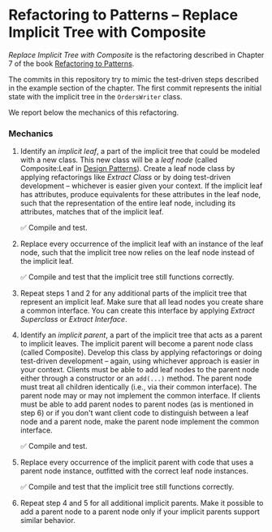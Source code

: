 # Refactoring to Patterns – Replace Implicit Tree with Composite

*Replace Implicit Tree with Composite* is the refactoring described in Chapter 7 of the book [Refactoring to Patterns](https://industriallogic.com/xp/refactoring/).

The commits in this repository try to mimic the test-driven steps described in the example section of the chapter. The first commit represents the initial state with the implicit tree in the ```OrdersWriter``` class.  

We report below the mechanics of this refactoring.

### Mechanics

1. Identify an *implicit leaf*, a part of the implicit tree that could be modeled with a new class. This new class will be a *leaf node* (called Composite:Leaf in [Design Patterns](https://en.wikipedia.org/wiki/Design_Patterns)). Create a leaf node class by applying refactorings like *Extract Class* or by doing test-driven development – whichever is easier given your context. If the implicit leaf has attributes, produce equivalents for these attributes in the leaf node, such that the representation of the entire leaf node, including its attributes, matches that of the implicit leaf.

    ✅ Compile and test.

2. Replace every occurrence of the implicit leaf with an instance of the leaf node, such that the implicit tree now relies on the leaf node instead of the implicit leaf.
   
    ✅ Compile and test that the implicit tree still functions correctly.

3. Repeat steps 1 and 2 for any additional parts of the implicit tree that represent an implicit leaf. Make sure that all lead nodes you create share a common interface. You can create this interface by applying *Extract Superclass* or *Extract Interface*.
4. Identify an *implicit parent*, a part of the implicit tree that acts as a parent to implicit leaves. The implicit parent will become a parent node class (called Composite). Develop this class by applying refactorings or doing test-driven development – again, using whichever approach is easier in your context. Clients must be able to add leaf nodes to the parent node either through a constructor or an ```add(...)``` method. The parent node must treat all children identically (i.e., via their common interface). The parent node may or may not implement the common interface. If clients must be able to add parent nodes to parent nodes (as is mentioned in step 6) or if you don't want client code to distinguish between a leaf node and a parent node, make the parent node implement the common interface.
   
    ✅ Compile and test.

5. Replace every occurrence of the implicit parent with code that uses a parent node instance, outfitted with the correct leaf node instances.

   ✅ Compile and test that the implicit tree still functions correctly.

6. Repeat step 4 and 5 for all additional implicit parents. Make it possible to add a parent node to a parent node only if your implicit parents support similar behavior.
